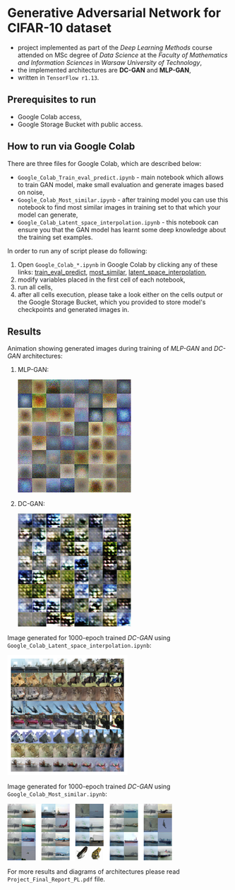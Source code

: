 Generative Adversarial Network for CIFAR-10 dataset 
==
* project implemented as part of the *Deep Learning Methods* course attended on MSc degree of *Data Science* at the *Faculty of Mathematics and Information Sciences* in *Warsaw University of Technology*,
* the implemented architectures are **DC-GAN** and **MLP-GAN**,
* written in `TensorFlow r1.13`.

Prerequisites to run
---
* Google Colab access,
* Google Storage Bucket with public access.

How to run via Google Colab
---
There are three files for Google Colab, which are described below:
* `Google_Colab_Train_eval_predict.ipynb` - main notebook which allows to train GAN model, make small evaluation and generate images based on noise,
* `Google_Colab_Most_similar.ipynb` - after training model you can use this notebook to find most similar images in training set to that which your model can generate,
* `Google_Colab_Latent_space_interpolation.ipynb` - this notebook can ensure you that the GAN model has learnt some deep knowledge about the training set examples.

In order to run any of script please do following:
1. Open `Google_Colab_*.ipynb` in Google Colab by clicking any of these links: [train_eval_predict](http://colab.research.google.com/github/VictorAtPL/CIFAR-10_GAN_Tensorflow/blob/master/Google_Colab_Train_eval_predict.ipynb),
[most_similar](http://colab.research.google.com/github/VictorAtPL/CIFAR-10_GAN_Tensorflow/blob/master/Google_Colab_Most_similar.ipynb), [latent_space_interpolation](http://colab.research.google.com/github/VictorAtPL/CIFAR-10_GAN_Tensorflow/blob/master/Google_Colab_Latent_space_interpolation.ipynb),
2. modify variables placed in the first cell of each notebook,
3. run all cells,
4. after all cells execution, please take a look either on the cells output or the Google Storage Bucket, which you provided to store model's checkpoints and generated images in.

Results
---
Animation showing generated images during training of _MLP-GAN_ and _DC-GAN_ architectures:
1. MLP-GAN:
    
    ![Generated images during training for MLP-GAN](experiments_images/generated_images_mlpgan.gif)
    
2. DC-GAN:

    ![Generated images during training for DC-GAN](experiments_images/generated_images_dcgan.gif)

Image generated for 1000-epoch trained _DC-GAN_ using `Google_Colab_Latent_space_interpolation.ipynb`:
    
![Latent space showcase for 1000-epoch trained DC-GAN](experiments_images/interpolation.png)

Image generated for 1000-epoch trained _DC-GAN_ using `Google_Colab_Most_similar.ipynb`:

![Most similar images showcase for 1000-epoch trained DC-GAN](experiments_images/similar_images.png)


For more results and diagrams of architectures please read `Project_Final_Report_PL.pdf` file.